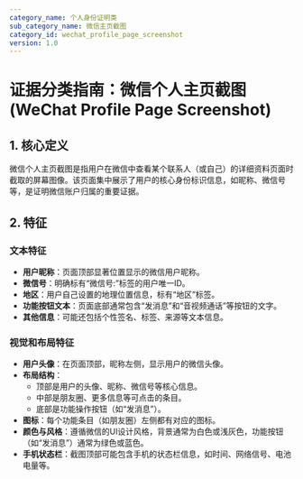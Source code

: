 ```yaml
---
category_name: 个人身份证明类
sub_category_name: 微信主页截图
category_id: wechat_profile_page_screenshot
version: 1.0
---
```


# 证据分类指南：微信个人主页截图 (WeChat Profile Page Screenshot)

## 1. 核心定义

微信个人主页截图是指用户在微信中查看某个联系人（或自己）的详细资料页面时截取的屏幕图像。该页面集中展示了用户的核心身份标识信息，如昵称、微信号等，是证明微信账户归属的重要证据。

## 2. 特征

### 文本特征

- **用户昵称**：页面顶部显著位置显示的微信用户昵称。
- **微信号**：明确标有“微信号:”标签的用户唯一ID。
- **地区**：用户自己设置的地理位置信息，标有“地区”标签。
- **功能按钮文本**：页面底部通常包含“发消息”和“音视频通话”等按钮的文字。
- **其他信息**：可能还包括个性签名、标签、来源等文本信息。

### 视觉和布局特征

- **用户头像**：在页面顶部，昵称左侧，显示用户的微信头像。
- **布局结构**：
  - 顶部是用户的头像、昵称、微信号等核心信息。
  - 中部是朋友圈、更多信息等可点击的条目。
  - 底部是功能操作按钮（如“发消息”）。
- **图标**：每个功能条目（如朋友圈）左侧都有对应的图标。
- **颜色与风格**：遵循微信的UI设计风格，背景通常为白色或浅灰色，功能按钮（如“发消息”）通常为绿色或蓝色。
- **手机状态栏**：截图顶部可能包含手机的状态栏信息，如时间、网络信号、电池电量等。